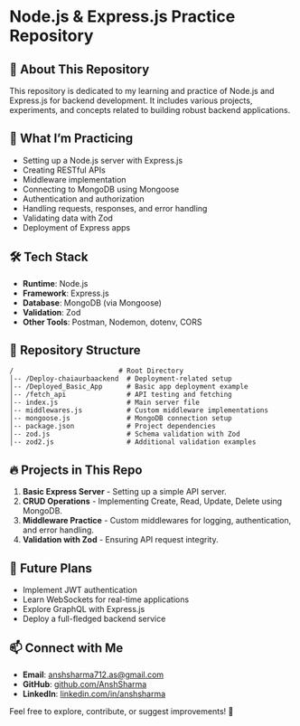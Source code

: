 # Node.js & Express.js Practice Repository

## 📌 About This Repository
This repository is dedicated to my learning and practice of Node.js and Express.js for backend development. It includes various projects, experiments, and concepts related to building robust backend applications.

## 🚀 What I’m Practicing
- Setting up a Node.js server with Express.js
- Creating RESTful APIs
- Middleware implementation
- Connecting to MongoDB using Mongoose
- Authentication and authorization
- Handling requests, responses, and error handling
- Validating data with Zod
- Deployment of Express apps

## 🛠 Tech Stack
- **Runtime**: Node.js
- **Framework**: Express.js
- **Database**: MongoDB (via Mongoose)
- **Validation**: Zod
- **Other Tools**: Postman, Nodemon, dotenv, CORS

## 📂 Repository Structure
```
/                          # Root Directory
│-- /Deploy-chaiaurbaackend  # Deployment-related setup
│-- /Deployed_Basic_App      # Basic app deployment example
│-- /fetch_api               # API testing and fetching
│-- index.js                 # Main server file
│-- middlewares.js           # Custom middleware implementations
│-- mongoose.js              # MongoDB connection setup
│-- package.json             # Project dependencies
│-- zod.js                   # Schema validation with Zod
│-- zod2.js                  # Additional validation examples
```

## 🔥 Projects in This Repo
1. **Basic Express Server** - Setting up a simple API server.
2. **CRUD Operations** - Implementing Create, Read, Update, Delete using MongoDB.
3. **Middleware Practice** - Custom middlewares for logging, authentication, and error handling.
4. **Validation with Zod** - Ensuring API request integrity.

## 🎯 Future Plans
- Implement JWT authentication
- Learn WebSockets for real-time applications
- Explore GraphQL with Express.js
- Deploy a full-fledged backend service

## 📫 Connect with Me
- **Email**: [anshsharma712.as@gmail.com](mailto:anshsharma712.as@gmail.com)
- **GitHub**: [github.com/AnshSharma](https://github.com/ansharma-as)
- **LinkedIn**: [linkedin.com/in/anshsharma](https://www.linkedin.com/in/ansharma-as)

Feel free to explore, contribute, or suggest improvements! 🚀
